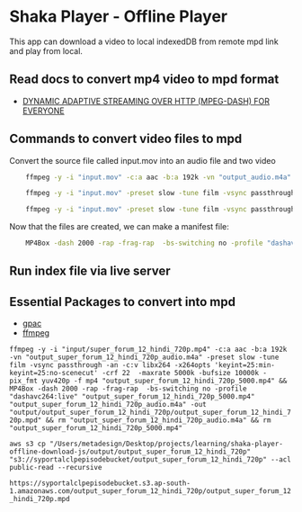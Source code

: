# Shaka Player - Offline Player

This app can download a video to local indexedDB from remote mpd link and play from local.



## Read docs to convert mp4 video to mpd format

 - [DYNAMIC ADAPTIVE STREAMING OVER HTTP (MPEG-DASH) FOR EVERYONE](https://rybakov.com/blog/mpeg-dash/)


## Commands to convert video files to mpd

Convert the source file called input.mov into an audio file and two video

```bash
    ffmpeg -y -i "input.mov" -c:a aac -b:a 192k -vn "output_audio.m4a"

    ffmpeg -y -i "input.mov" -preset slow -tune film -vsync passthrough -an -c:v libx264 -x264opts 'keyint=25:min-keyint=25:no-scenecut' -crf 22  -maxrate 5000k -bufsize 10000k -pix_fmt yuv420p -f mp4 "output_5000.mp4"

    ffmpeg -y -i "input.mov" -preset slow -tune film -vsync passthrough -an -c:v libx264 -x264opts 'keyint=25:min-keyint=25:no-scenecut' -crf 23  -maxrate 2000k -bufsize 4000k -pix_fmt yuv420p -f mp4 "output_2000.mp4"
```

Now that the files are created, we can make a manifest file:
```bash
    MP4Box -dash 2000 -rap -frag-rap  -bs-switching no -profile "dashavc264:live" "output_5000.mp4" "output_3000.mp4"  "output_audio.m4a" -out "output/output.mpd"
```

## Run index file via live server


## Essential Packages to convert into mpd

- [gpac](https://gpac.wp.imt.fr/downloads/)
- [ffmpeg](https://ffmpeg.org/download.html)

<!-- Convert -->
```ffmpeg -y -i "input/super_forum_12_hindi_720p.mp4" -c:a aac -b:a 192k -vn "output_super_forum_12_hindi_720p_audio.m4a" -preset slow -tune film -vsync passthrough -an -c:v libx264 -x264opts 'keyint=25:min-keyint=25:no-scenecut' -crf 22  -maxrate 5000k -bufsize 10000k -pix_fmt yuv420p -f mp4 "output_super_forum_12_hindi_720p_5000.mp4" && MP4Box -dash 2000 -rap -frag-rap  -bs-switching no -profile "dashavc264:live" "output_super_forum_12_hindi_720p_5000.mp4" "output_super_forum_12_hindi_720p_audio.m4a" -out "output/output_super_forum_12_hindi_720p/output_super_forum_12_hindi_720p.mpd" && rm "output_super_forum_12_hindi_720p_audio.m4a" && rm "output_super_forum_12_hindi_720p_5000.mp4"```

<!-- aws upload -->

```aws s3 cp "/Users/metadesign/Desktop/projects/learning/shaka-player-offline-download-js/output/output_super_forum_12_hindi_720p" "s3://syportalclpepisodebucket/output_super_forum_12_hindi_720p" --acl public-read --recursive```

<!-- Link will be -->

```https://syportalclpepisodebucket.s3.ap-south-1.amazonaws.com/output_super_forum_12_hindi_720p/output_super_forum_12_hindi_720p.mpd```

